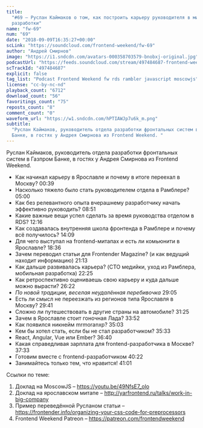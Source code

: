 ```yaml
---
title:
  "#69 – Руслан Каймаков о том, как построить карьеру руководителя в мире
  разработки"
name: "fw-69"
num: "69"
date: "2018-09-09T16:35:27+00:00"
scLink: "https://soundcloud.com/frontend-weekend/fw-69"
author: "Андрей Смирнов"
image: "https://i1.sndcdn.com/avatars-000358703579-bnobxj-original.jpg"
podcastUrl: "https://feeds.soundcloud.com/stream/497484687-frontend-weekend-fw-69.m4a"
scTrackId: "497484687"
explicit: false
tag_list: "Podcast Frontend Weekend fw rds rambler javascript moscowjs"
license: "cc-by-nc-nd"
playback_count: "6712"
download_count: "56"
favoritings_count: "75"
reposts_count: "8"
comment_count: "0"
waveform_url: "https://w1.sndcdn.com/hPTIAWJp7u6k_m.png"
subtitle:
  "Руслан Каймаков, руководитель отдела разработки фронтальных систем в Газпром
  Банке, в гостях у Андрея Смирнова из Frontend Weekend. "
---
```


Руслан Каймаков, руководитель отдела разработки фронтальных систем в Газпром
Банке, в гостях у Андрея Смирнова из Frontend Weekend.

- Как начинал карьеру в Ярославле и почему в итоге переехал в Москву?
  <timecode sec="39">00:39</timecode>
- Насколько тяжело было стать руководителем отдела в Рамблере?
  <timecode sec="300">05:00</timecode>
- Как без релевантного опыта вчерашнему разработчику начать эффективно
  руководить? <timecode sec="531">08:51</timecode>
- Какие важные вещи успел сделать за время руководства отделом в RDS?
  <timecode sec="736">12:16</timecode>
- Как создавалась внутренняя школа фронтенда в Рамблере и почему всё получилось?
  <timecode sec="849">14:09</timecode>
- Для чего выступал на frontend-митапах и есть ли комьюнити в Ярославле?
  <timecode sec="1116">18:36</timecode>
- Зачем переводил статьи для Frontender Magazine? (и как ведущий находит
  информацию) <timecode sec="1273">21:13</timecode>
- Как дальше развивалась карьера? (CTO медийки, уход из Рамблера, мобильная
  разработка) <timecode sec="1345">22:25</timecode>
- Как ретроспективно оцениваешь свою карьеру и куда дальше можно вырасти?
  <timecode sec="1582">26:22</timecode>
- _По новой традиции, веселая неудалённая перебивочка_
  <timecode sec="1745">29:05</timecode>
- Есть ли смысл не переезжать из регионов типа Ярославля в Москву?
  <timecode sec="1781">29:41</timecode>
- Сложно ли путешествовать в другие страны на автомобиле?
  <timecode sec="1885">31:25</timecode>
- Зачем в Ярославле стоит гоночная Лада? <timecode sec="2032">33:52</timecode>
- Как появился никнейм mrmoranxp? <timecode sec="2103">35:03</timecode>
- Кем бы хотел стать, если бы не стал разработчиком?
  <timecode sec="2133">35:33</timecode>
- React, Angular, Vue или Ember? <timecode sec="2200">36:40</timecode>
- Какая справедливая зарплата для frontend-разработчика в Москве?
  <timecode sec="2253">37:33</timecode>
- Готовим вместе с frontend-разработчиком <timecode sec="2422">40:22</timecode>
- Занимайтесь только тем, что нравится! <timecode sec="2461">41:01</timecode>

Ссылки по теме:

1. Доклад на MoscowJS – <https://youtu.be/49NfsE7_olo>
2. Доклад на ярославском митапе –
   <http://yarfrontend.ru/talks/work-in-big-company>
3. Пример переведённой Русланом статьи –
   <https://frontender.info/organizing-your-css-code-for-preprocessors>
4. Frontend Weekend Patreon – <https://patreon.com/frontendweekend>
